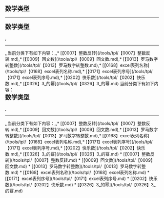 <div style="font-size: 20px; margin-bottom: 15px; font-weight: bold;">数学类型</div>
<hr style="height: 1px; margin: 1em 0px;" />
<div style="font-size: 20px; margin-bottom: 15px; font-weight: bold;">数学类型</div>,<hr style="height: 1px; margin: 1em 0px;" />,,当前分类下有如下内容：,,* [【0007】整数反转](/tools/tpl/【0007】整数反转.md),* [【0009】回文数](/tools/tpl/【0009】回文数.md),* [【0013】罗马数字转整数](/tools/tpl/【0013】罗马数字转整数.md),* [【0168】excel表列名称](/tools/tpl/【0168】excel表列名称.md),* [【0171】excel表列序号](/tools/tpl/【0171】excel表列序号.md),* [【0202】快乐数](/tools/tpl/【0202】快乐数.md),* [【0326】3_的幂](/tools/tpl/【0326】3_的幂.md)
当前分类下有如下内容：
<div style="font-size: 20px; margin-bottom: 15px; font-weight: bold;">数学类型</div>,<hr style="height: 1px; margin: 1em 0px;" />,,当前分类下有如下内容：,,* [【0007】整数反转](/tools/tpl/【0007】整数反转.md),* [【0009】回文数](/tools/tpl/【0009】回文数.md),* [【0013】罗马数字转整数](/tools/tpl/【0013】罗马数字转整数.md),* [【0168】excel表列名称](/tools/tpl/【0168】excel表列名称.md),* [【0171】excel表列序号](/tools/tpl/【0171】excel表列序号.md),* [【0202】快乐数](/tools/tpl/【0202】快乐数.md),* [【0326】3_的幂](/tools/tpl/【0326】3_的幂.md)
* [【0007】整数反转](/tools/tpl/【0007】整数反转.md)
* [【0009】回文数](/tools/tpl/【0009】回文数.md)
* [【0013】罗马数字转整数](/tools/tpl/【0013】罗马数字转整数.md)
* [【0168】excel表列名称](/tools/tpl/【0168】excel表列名称.md)
* [【0171】excel表列序号](/tools/tpl/【0171】excel表列序号.md)
* [【0202】快乐数](/tools/tpl/【0202】快乐数.md)
* [【0326】3_的幂](/tools/tpl/【0326】3_的幂.md)